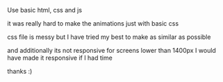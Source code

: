 Use basic html, css and js

it was really hard to make the animations just with basic css

css file is messy but I have tried my best to make as similar as possible

and additionally its not responsive for screens lower than 1400px I would have made it responsive if I had time

thanks :)